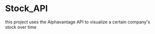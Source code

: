 # Stock_API
this project uses the Alphavantage API to  visualize a certain company's stock over time
